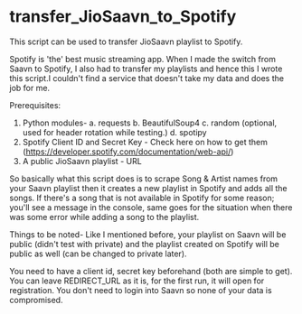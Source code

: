 # transfer_JioSaavn_to_Spotify
This script can be used to transfer JioSaavn playlist to Spotify.

Spotify is 'the' best music streaming app. When I made the switch from Saavn to Spotify, I also had to transfer my playlists and hence this I wrote this script.I couldn't find a service that doesn't take my data and does the job for me.

Prerequisites:
1. Python modules-
  a. requests
  b. BeautifulSoup4
  c. random (optional, used for header rotation while testing.)
  d. spotipy
2. Spotify Client ID and Secret Key - Check here on how to get them (https://developer.spotify.com/documentation/web-api/)
3. A public JioSaavn playlist - URL

So basically what this script does is to scrape Song & Artist names from your Saavn playlist then it creates a new playlist in Spotify and adds all the songs.
If there's a song that is not available in Spotify for some reason; you'll see a message in the console, same goes for the situation when there was some error while adding a song to the playlist.

Things to be noted-
Like I mentioned before, your playlist on Saavn will be public (didn't test with private) and the playlist created on Spotify will be public as well (can be changed to private later).

You need to have a client id, secret key beforehand (both are simple to get). You can leave REDIRECT_URL as it is, for the first run, it will open for registration.
You don't need to login into Saavn so none of your data is compromised.
